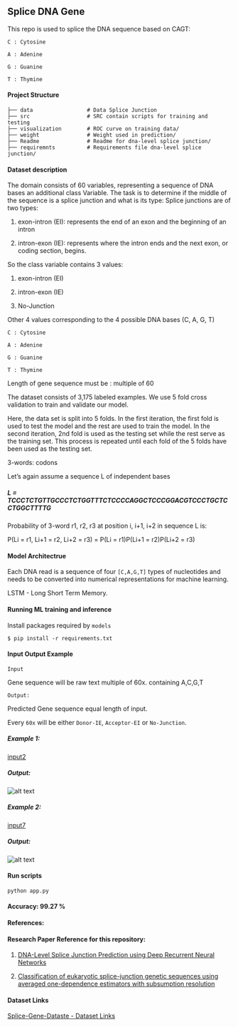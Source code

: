 ## Splice DNA Gene

This repo is used to splice the DNA sequence based on CAGT:

`C : Cytosine`

`A : Adenine`

`G : Guanine`

`T : Thymine`

#### Project Structure

```
├── data                 # Data Splice Junction 
├── src                  # SRC contain scripts for training and testing
├── visualization        # ROC curve on training data/
├── weight               # Weight used in prediction/
├── Readme               # Readme for dna-level splice junction/
├── requiremnts          # Requirements file dna-level splice junction/

```
    

#### Dataset description

The domain consists of 60 variables, representing a sequence of DNA bases an additional class Variable.
The task is to determine if the middle of the sequence is a splice junction and what is its type:
Splice junctions are of two types:

1. exon-intron (EI): represents the end of an exon and the beginning of an intron

2. intron-exon (IE):  represents where the intron ends and the next exon, or coding section, begins.

So the class variable contains 3 values:

1. exon-intron (EI)

2. intron-exon (IE)

3. No-Junction

Other 4 values corresponding to the 4 possible DNA bases (C, A, G, T)

```C : Cytosine```

```A : Adenine```

```G : Guanine```

```T : Thymine```

Length of gene sequence must be : multiple of 60

The dataset consists of 3,175 labeled examples. We use 5 fold cross validation to train and validate our model.

Here, the data set is split into 5 folds. In the first iteration, the first fold is used to test the model and the rest are used to train the model. In the second iteration, 2nd fold is used as the testing set while the rest serve as the training set. This process is repeated until each fold of the 5 folds have been used as the testing set.

3-words: codons

 Let’s again assume a sequence L of independent bases

##### L = TCCCTCTGTTGCCCTCTGGTTTCTCCCCAGGCTCCCGGACGTCCCTGCTCCTGGCTTTTG

 Probability of 3-word r1, r2, r3 at position i, i+1, i+2 in sequence L is:

 P(Li = r1, Li+1 = r2, Li+2 = r3) = P(Li = r1)P(Li+1 = r2)P(Li+2 = r3)


#### Model Architectrue

Each DNA read is a sequence of four ```[C,A,G,T]``` types of nucleotides and needs to be converted into numerical representations for machine learning.

LSTM - Long Short Term Memory.


#### Running ML training and inference

Install packages required by `models`


```$ pip install -r requirements.txt```


#### Input Output Example

`Input`

Gene sequence will be raw text multiple of 60x. containing A,C,G,T

`Output:`

Predicted Gene sequence equal length of input.

Every `60x` will be either `Donor-IE`,  `Acceptor-EI` or  `No-Junction`.

##### Example 1:
[input2](data)

##### Output:

![alt text](visualization/1.png)

##### Example 2:
[input7](data)

##### Output:

![alt text](visualization/2.png)


#### Run scripts

`python app.py`

#### Accuracy: 99.27 %

#### References:

#### Research Paper Reference for this repository:

1. [DNA-Level Splice Junction Prediction using Deep
Recurrent Neural Networks](https://arxiv.org/pdf/1512.05135.pdf)

2. [Classification of eukaryotic splice-junction genetic sequences using
averaged one-dependence estimators with subsumption resolution](https://core.ac.uk/download/pdf/82482313.pdf)

#### Dataset Links

[Splice-Gene-Dataste - Dataset Links](http://www.jmlr.org/papers/volume1/meila00a/html/node32.html)


